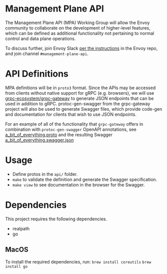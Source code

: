 # Management Plane API
The Management Plane API (MPA) Working Group will allow the Envoy community to collaborate on the development of higher-level features, which can be defined as additional functionality not pertaining to normal control and data plane operations.

To discuss further, join Envoy Slack [per the instructions](https://github.com/envoyproxy/envoy#contact) in the Envoy repo, and join channel `#management-plane-api`.

# API Definitions
MPA definitions will be in `proto3` format. Since the APIs may be accessed from clients without native support for gRPC (e.g. browsers), we will use [grpc-ecosystem/grpc-gateway](https://github.com/grpc-ecosystem/grpc-gateway) to generate JSON endpoints that can be used in addition to gRPC. protoc-gen-swagger from the grpc-gateway project will also be used to generate Swagger files, which provide code-gen and documentation for clients that wish to use JSON endpoints.

For an example of all of the functionality that `grpc-gateway` offers in combination with `protoc-gen-swagger` OpenAPI annotations, see [a_bit_of_everything.proto](https://github.com/grpc-ecosystem/grpc-gateway/blob/67246c6b822b91a64e574b1773dbfd6f174b3827/examples/internal/proto/examplepb/a_bit_of_everything.proto) and the resulting Swagger [a_bit_of_everything.swagger.json](https://github.com/grpc-ecosystem/grpc-gateway/blob/67246c6b822b91a64e574b1773dbfd6f174b3827/examples/internal/proto/examplepb/a_bit_of_everything.swagger.json)

# Usage
- Define protos in the `api/` folder.
- `make` to validate the definition and generate the Swagger specification.
- `make view` to see documentation in the browser for the Swagger.

# Dependencies
This project requires the following dependencies.
- realpath
- go

## MacOS
To install the required dependencies, run:
`brew install coreutils`
`brew install go`

